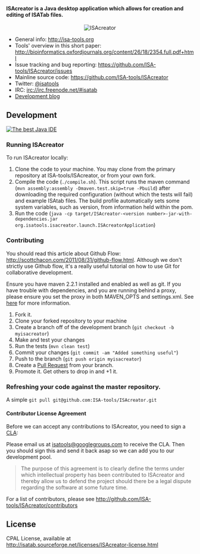 #### ISAcreator is a Java desktop application which allows for creation and editing of ISATab files.

<p align="center">
<img src="http://isatools.files.wordpress.com/2011/09/isacreator1.png" align="center" alt="ISAcreator"/>
</p>

- General info: <http://isa-tools.org>
- Tools' overview in this short paper: <http://bioinformatics.oxfordjournals.org/content/26/18/2354.full.pdf+html>
- Issue tracking and bug reporting: <https://github.com/ISA-tools/ISAcreator/issues>
- Mainline source code: <https://github.com/ISA-tools/ISAcreator>
- Twitter: [@isatools](http://twitter.com/isatools)
- IRC: [irc://irc.freenode.net/#isatab](irc://irc.freenode.net/#isatab)
- [Development blog](http://isatools.wordpress.com) 

## Development

<a href="http://www.jetbrains.com/idea/" style="width:88px; height:31px;"><span style="margin: 0;padding: 0;position: absolute;top: -1px;left: 4px;font-size: 10px;cursor:pointer;"></span><img src="http://www.jetbrains.com/img/logos/recommend_idea1.gif" alt="The best Java IDE" border="0"/></a>

### Running ISAcreator

To run ISAcreator locally:

1. Clone the code to your machine. You may clone from the primary repository at ISA-tools/ISAcreator, or from your own fork.
2. Compile the code (`./compile.sh`). This script runs the maven command (`mvn assembly:assembly -Dmaven.test.skip=true -Pbuild`) after downloading the required configuration (without which the tests will fail) and example ISAtab files. The build profile automatically sets some system variables, such as version, from information held within the pom.
3. Run the code (`java -cp target/ISAcreator-<version number>-jar-with-dependencies.jar org.isatools.isacreator.launch.ISAcreatorApplication`)

### Contributing

You should read this article about Github Flow: <http://scottchacon.com/2011/08/31/github-flow.html>. Although we don't strictly use Github flow, it's a really useful tutorial on how to use Git for collaborative development.

Ensure you have maven 2.2.1 installed and enabled as well as git. If you have trouble with dependencies, and you are running behind a proxy, please ensure you set the proxy in both MAVEN_OPTS and settings.xml. See [here](https://answers.atlassian.com/questions/31384/plugin-sdk-proxy-setting-for-https-is-not-working-but-http-is) for more information.

1. Fork it.
2. Clone your forked repository to your machine
3. Create a branch off of the development branch (`git checkout -b myisacreator`)
4. Make and test your changes
5. Run the tests (`mvn clean test`)
6. Commit your changes (`git commit -am "Added something useful"`)
7. Push to the branch (`git push origin myisacreator`)
8. Create a [Pull Request](http://help.github.com/pull-requests/) from your branch.
9. Promote it. Get others to drop in and +1 it.


### Refreshing your code against the master repository.

A simple `git pull git@github.com:ISA-tools/ISAcreator.git`


#### Contributor License Agreement

Before we can accept any contributions to ISAcreator, you need to sign a [CLA](http://en.wikipedia.org/wiki/Contributor_License_Agreement):

Please email us at <isatools@googlegroups.com> to receive the CLA. Then you should sign this and send it back asap so we can add you to our development pool.

> The purpose of this agreement is to clearly define the terms under which intellectual property has been contributed to ISAcreator and thereby allow us to defend the project should there be a legal dispute regarding the software at some future time.

For a list of contributors, please see <http://github.com/ISA-tools/ISAcreator/contributors>

## License

CPAL License, available at <http://isatab.sourceforge.net/licenses/ISAcreator-license.html>
